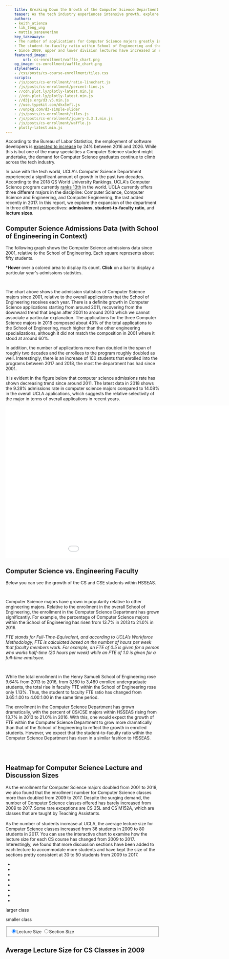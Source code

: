 ```yaml
---
    title: Breaking Down the Growth of the Computer Science Department -- Bit by Bit
    teaser: As the tech industry experiences intensive growth, explore the changes in UCLA's Computer Science department over time.
    authors:
    - keith_atienza
    - lik_teng_ung
    - mattie_sanseverino
    key_takeaways: 
    - The number of applications for Computer Science majors greatly increased over the years, outpacing admission numbers and increasing selectivity.
    - The student-to-faculty ratio within School of Engineering and the Computer Science department has grown since 2013.
    - Since 2009, upper and lower division lectures have increased in size. 
    featured_image:
        url: cs-enrollment/waffle_chart.png
    og_image: cs-enrollment/waffle_chart.png
    stylesheets: 
    - /css/posts/cs-course-enrollment/tiles.css
    scripts: 
    - /js/posts/cs-enrollment/ratio-linechart.js
    - /js/posts/cs-enrollment/percent-line.js
    - //cdn.plot.ly/plotly-latest.min.js
    - //cdn.plot.ly/plotly-latest.min.js
    - //d3js.org/d3.v5.min.js
    - //use.typekit.com/dkx5efl.js
    - //unpkg.com/d3-simple-slider
    - /js/posts/cs-enrollment/tiles.js
    - /js/posts/cs-enrollment/jquery-3.3.1.min.js
    - /js/posts/cs-enrollment/waffle.js
    - plotly-latest.min.js
---
```

<p>
According to the Bureau of Labor Statistics, the employment of software developers is <a href="https://www.bls.gov/ooh/computer-and-information-technology/software-developers.htm#tab-6">expected to increase</a>
by 24% between 2016 and 2026. While this is but one of the many specialties a Computer Science student might undertake, the demand for Computer Science graduates continue to climb across the tech industry. 
</p>
<p>   
In pace with the tech world, UCLA's Computer Science Department experienced a significant amount of growth in the past two decades. According to the 2018 QS World University Rankings, UCLA's Computer Science program currently <a href="https://www.theguardian.com/higher-education-network/2018/feb/28/qs-world-university-rankings-2018-computer-science">ranks 13th</a> in the world. UCLA currently offers three different majors in the discipline: Computer Science, Computer Science and Engineering, and Computer Engineering, the last added recently in 2017. In this report, we explore the expansion of the department in three different perspectives: <b>admissions</b>, <b>student-to-faculty ratio</b>, and <b>lecture sizes</b>.
</p>

## Computer Science Admissions Data (with School of Engineering in Context)

<p> 
The following graph shows the Computer Science admissions data since 2001, relative to the School of Engineering. Each square represents about fifty students.
</p>
<p>*<b>Hover</b> over a colored area to display its count. <b> Click</b> on a bar to display a particular year's admissions statistics. </p>
<div class='waffle'></div>
<br>
<p>
The chart above shows the admission statistics of Computer Science majors since 2001, relative to the overall applications that the School of Engineering receives each year. There is a definite growth in Computer Science applications starting from around 2011, recovering from the downward trend that began after 2001 to around 2010 which we cannot associate a particular explanation. The applications for the three Computer Science majors in 2018 composed about 43% of the total applications to the School of Engineering, much higher than the other engineering specializations, although it did not match the composition in 2001 where it stood at around 60%. 

</p>
<p>
In addition, the number of applications more than doubled in the span of roughly two decades and the enrollees to the program roughly doubled as well. Interestingly, there is an increase of 100 students that enrolled into the programs between 2017 and 2018, the most the department has had since 2001.
</p>
<p>
It is evident in the figure below that computer science admissions rate has shown decreasing trend since around 2011. The latest data in 2018 shows the 9.28% admissions rate in computer science majors compared to 14.08% in the overall UCLA applications, which suggests the relative selectivity of the major in terms of overall applications in recent years.
</p>

<iframe width="1100" height="500" frameborder="0" scrolling="no" src="//plot.ly/~keithatienza19/41.embed?link=false&modebar=false&width=100%&height=50%"></iframe>



## Computer Science vs. Engineering Faculty 
<p>Below you can see the growth of the CS and CSE students within HSSEAS. </p>
<br> 

<head>
    <script src="https://cdn.plot.ly/plotly-latest.min.js"></script>
</head>
<div id="percent-line"></div>

<p>Computer Science majors have grown in popularity relative to other engineering majors. Relative to the enrollment in the overall School of Engineering, the enrollment in the Computer Science Department has grown significantly. For example, the percentage of Computer Science majors within the School of Engineering has risen from 13.7% in 2013 to 21.0% in 2016. </p>


<p><i>FTE stands for Full-Time-Equivalent, and according to UCLA’s Workforce Methodology, FTE is calculated based on the number of hours per week that faculty members work. For example, an FTE of 0.5 is given for a person who works half-time (20 hours per week) while an FTE of 1.0 is given for a full-time employee. </i></p>
<head>
    <script src="https://cdn.plot.ly/plotly-latest.min.js"></script>
</head>
<div id="ratio-line"></div>

<br>
<p>While the total enrollment in the Henry Samueli School of Engineering rose 9.64% from 2013 to 2016, from 3,160 to 3,480 enrolled undergraduate students, the total rise in faculty FTE within the School of Engineering rose only 1.13%. Thus, the student to faculty FTE ratio has changed from 3.65:1.00 to 4.00:1.00 in the same time period. 
</p>
<p>The enrollment in the Computer Science Department has grown dramatically, with the percent of CS/CSE majors within HSSEAS rising from 13.7% in 2013 to 21.0% in 2016. With this, one would expect the growth of FTE within the Computer Science Department to grow more dramatically than that of the School of Engineering to reflect the growth in enrolled students. However, we expect that the student-to-faculty ratio within the Computer Science Department has risen in a similar fashion to HSSEAS. </p>


<br>
<br>

## Heatmap for Computer Science Lecture and Discussion Sizes
As the enrollment for Computer Science majors doubled from 2001 to 2018, we also found that the enrollment number for Computer Science classes more than doubled from 2009 to 2017. Despite the surging demand, the number of Computer Science classes offered has barely increased from 2009 to 2017. Some rare exceptions are CS 35L and CS M152A, which are classes that are taught by Teaching Assistants. 
<br><br>
As the number of students increase at UCLA, the average lecture size for Computer Science classes increased from 36 students in 2009 to 80 students in 2017. You can use the interactive chart to examine how the lecture size for each CS course has changed from 2009 to 2017. Interestingly, we found that more discussion sections have been added to each lecture to accommodate more students and have kept the size of the sections pretty consistent at 30 to 50 students from 2009 to 2017.

<div id="container">
<div id="legend" class="rbow2">
<ul>
<li class="q1-8"></li>
<li class="q2-8"></li>
<li class="q3-8"></li>
<li class="q4-8"></li>
<li class="q5-8"></li>
<li class="q6-8"></li>
<li class="q7-8"></li>
<li class="q8-8"></li>
</ul>
<p class="more">larger class</p>
<p class="less">smaller class</p>
</div>
<div id="year"></div>
<div id="section"></div>
<div id="vis"></div> 
<div id="controls">
<div class="section">
<fieldset id="sectype">
<input type="radio" id="Primary" name = "type" value ="Primary" checked = "checked"/><label for="Primary" class="sel"><span class="lectureSize">Lecture Size</span></label>
<input type="radio" id="Secondary" name="type" value="Secondary"/><label for="Secondary"><span class="sectionSize">Section Size</span></label>
</fieldset>
</div>
<div id="slider"></div>
</div>
<div id="dist">
<h2 class="title">Average Lecture Size for CS Classes in 2009</h2>
<div class='svg'></div>
</div>
</div>

